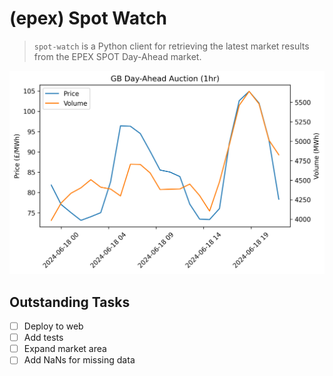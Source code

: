 # (epex) Spot Watch
> `spot-watch` is a Python client for retrieving the latest market results from the EPEX SPOT Day-Ahead market.

![results](./docs/day_ahead_auction.png)

## Outstanding Tasks
- [ ] Deploy to web
- [ ] Add tests
- [ ] Expand market area
- [ ] Add NaNs for missing data